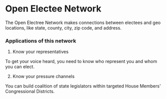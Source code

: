 # Open Electee Network
The Open Electree Network makes connections between electees and geo locations, like state, county, city, zip code, and address.


### Applications of this network
1. Know your representatives

To get your voice heard, you need to know who represent you and whom you can elect.

2. Know your pressure channels

You can build coalition of state legislators within targeted House Members' Congressional Districts. 
